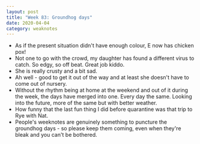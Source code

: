 ```yaml
---
layout: post
title: "Week 83: Groundhog days"
date: 2020-04-04
category: weaknotes
---
```

* As if the present situation didn't have enough colour, E now has chicken pox!
* Not one to go with the crowd, my daughter has found a different virus to catch. So edgy, so off beat. Great job kiddo.
* She is really crusty and a bit sad.
* Ah well - good to get it out of the way and at least she doesn't have to come out of nursery.
* Without the rhythm being at home at the weekend and out of it during the week, the days have merged into one. Every day the same. Looking into the future, more of the same but with better weather.
* How funny that the last fun thing I did before quarantine was that trip to Rye with Nat.
* People's weeknotes are genuinely something to puncture the groundhog days - so please keep them coming, even when they're bleak and you can't be bothered.
